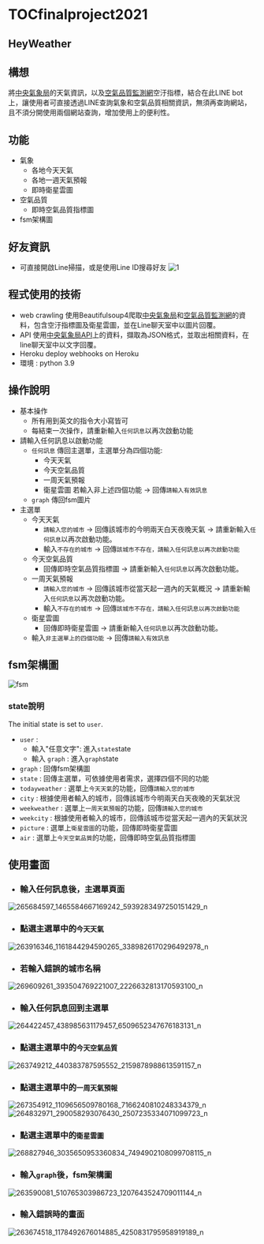 # TOCfinalproject2021

## HeyWeather 

## 構想
將[中央氣象局](https://www.cwb.gov.tw/V8/C/)的天氣資訊，以及[空氣品質監測網](https://airtw.epa.gov.tw/)空汙指標，結合在此LINE bot上，讓使用者可直接透過LINE查詢氣象和空氣品質相關資訊，無須再查詢網站，且不須分開使用兩個網站查詢，增加使用上的便利性。

## 功能
* 氣象
    * 各地今天天氣
    * 各地一週天氣預報
    * 即時衛星雲圖
* 空氣品質
    * 即時空氣品質指標圖
*  fsm架構圖

## 好友資訊
* 可直接開啟Line掃描，或是使用Line ID搜尋好友
![1](https://user-images.githubusercontent.com/62125889/147336017-f2f93b36-0e03-422b-8f17-5ff21a9c961f.PNG)

## 程式使用的技術
* web crawling
使用Beautifulsoup4爬取[中央氣象局](https://www.cwb.gov.tw/V8/C/)和[空氣品質監測網](https://airtw.epa.gov.tw/)的資料，包含空汙指標圖及衛星雲圖，並在Line聊天室中以圖片回覆。
* API
使用[中央氣象局API](https://opendata.cwb.gov.tw/dist/opendata-swagger.html)上的資料，擷取為JSON格式，並取出相關資料，在line聊天室中以文字回覆。
* Heroku
deploy webhooks on Heroku
* 環境 : python 3.9

## 操作說明
* 基本操作
    * 所有用到英文的指令大小寫皆可
    * 每結束一次操作，請重新輸入`任何訊息`以再次啟動功能
* 請輸入任何訊息以啟動功能
    * `任何訊息`
    傳回主選單，主選單分為四個功能:
        * 今天天氣
        * 今天空氣品質
        * 一周天氣預報
        * 衛星雲圖
    若輸入非上述四個功能 -> 回傳`請輸入有效訊息`
    * `graph`
    傳回fsm圖片
* 主選單
    * 今天天氣
        * `請輸入您的城市` -> 
        回傳該城市的今明兩天白天夜晚天氣 -> 
        請重新輸入`任何訊息`以再次啟動功能。
        * 輸入`不存在的城市` -> 回傳`該城市不存在，請輸入任何訊息以再次啟動功能`
    * 今天空氣品質
        * 回傳即時空氣品質指標圖 ->
        請重新輸入`任何訊息`以再次啟動功能。
    * 一周天氣預報
        * `請輸入您的城市` -> 
        回傳該城市從當天起一週內的天氣概況 -> 
        請重新輸入`任何訊息`以再次啟動功能。
        * 輸入`不存在的城市` -> 回傳`該城市不存在，請輸入任何訊息以再次啟動功能`
    * 衛星雲圖
        * 回傳即時衛星雲圖 ->
        請重新輸入`任何訊息`以再次啟動功能。
    * 輸入`非主選單上的四個功能` -> 回傳`請輸入有效訊息`
## fsm架構圖
![fsm](https://user-images.githubusercontent.com/62125889/147278700-6e102991-0fc7-4160-8631-b69dc73946c3.png)
### state說明
The initial state is set to `user`.

* `user` :
    * 輸入"任意文字": 進入`state`state
    * 輸入 `graph` :  進入`graph`state
* `graph` : 回傳fsm架構圖
* `state` : 回傳主選單，可依據使用者需求，選擇四個不同的功能
* `todayweather` : 選單上`今天天氣`的功能，回傳`請輸入您的城市`
* `city` : 根據使用者輸入的城市，回傳該城市今明兩天白天夜晚的天氣狀況
* `weekweather` : 選單上`一周天氣預報`的功能，回傳`請輸入您的城市`
* `weekcity` : 根據使用者輸入的城市，回傳該城市從當天起一週內的天氣狀況
* `picture` : 選單上`衛星雲圖`的功能，回傳即時衛星雲圖
* `air` : 選單上`今天空氣品質`的功能，回傳即時空氣品質指標圖

## 使用畫面
* ### 輸入任何訊息後，主選單頁面
![265684597_1465584667169242_5939283497250151429_n](https://user-images.githubusercontent.com/62125889/147279839-2fdd6257-38bf-4f04-85bb-eca855a844f1.jpg)
* ### 點選主選單中的`今天天氣`
![263916346_1161844294590265_3389826170296492978_n](https://user-images.githubusercontent.com/62125889/147279886-e82cfa40-5f25-4891-a718-0eefe3deaeda.jpg)
* ### 若輸入錯誤的城市名稱
![269609261_393504769221007_2226632813170593100_n](https://user-images.githubusercontent.com/62125889/147280216-d9d2e04c-99ff-4d13-9d96-1c58788d72f4.jpg)
* ### 輸入任何訊息回到主選單
![264422457_438985631179457_6509652347676183131_n](https://user-images.githubusercontent.com/62125889/147279987-de0e8ee4-3fbf-438e-9b2a-b68f9c17f515.jpg)
* ### 點選主選單中的`今天空氣品質`
![263749212_440383787595552_2159878988613591157_n](https://user-images.githubusercontent.com/62125889/147280063-76a1d9f1-da80-4b2e-8c51-293261191d9a.jpg)
* ### 點選主選單中的`一周天氣預報`
![267354912_1109656509780168_7166240810248334379_n](https://user-images.githubusercontent.com/62125889/147280102-d377cc05-cfd6-4b32-ab92-8e06026c43a3.jpg)
![264832971_290058293076430_2507235334071099723_n](https://user-images.githubusercontent.com/62125889/147280119-0664e5e7-022f-42eb-bed2-48dd24cd2122.jpg)
* ### 點選主選單中的`衛星雲圖`
![268827946_3035650953360834_7494902108099708115_n](https://user-images.githubusercontent.com/62125889/147280310-58a07a76-09a0-4ceb-a141-420cd634997b.jpg)

* ### 輸入`graph`後，fsm架構圖
![263590081_510765303986723_1207643524709011144_n](https://user-images.githubusercontent.com/62125889/147280317-318ba70f-d001-4afe-aa93-ac04a0c26520.jpg)

* ### 輸入錯誤時的畫面
![263674518_1178492676014885_4250831795958919189_n](https://user-images.githubusercontent.com/62125889/147280342-3c18ab43-9b0a-40da-b2a8-0c91fd2d8809.jpg)

